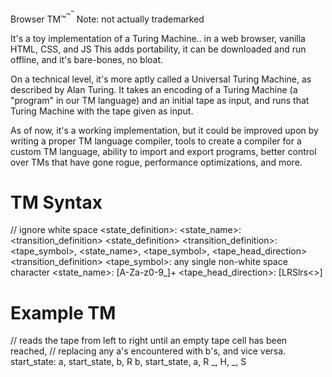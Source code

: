Browser TM™<sup>™</sup><sup><sup>™</sup></sup>
Note: not actually trademarked

It's a toy implementation of a Turing Machine.. in a web browser, vanilla HTML, CSS, and JS
This adds portability, it can be downloaded and run offline, and it's bare-bones, no bloat.

On a technical level, it's more aptly called a Universal Turing Machine, as described by Alan Turing. It takes an encoding of a Turing Machine (a "program" in our TM language) and an initial tape as input, and runs that Turing Machine with the tape given as input. 

As of now, it's a working implementation, but it could be improved upon by writing a proper TM language compiler, tools to create a compiler for a custom TM language, ability to import and export programs, better control over TMs that have gone rogue, performance optimizations, and more.

# TM Syntax

// ignore white space
<state_definition>: <state_name>: <transition_definition> <state_definition>
<transition_definition>: <tape_symbol>, <state_name>, <tape_symbol>, <tape_head_direction> <transition_definition>
<tape_symbol>: any single non-white space character
<state_name>: \[A-Za-z0-9_]+
<tape_head_direction>: \[LRSlrs<>]

# Example TM
// reads the tape from left to right until an empty tape cell has been reached,
// replacing any a's encountered with b's, and vice versa.
start_state:
  a, start_state, b, R
  b, start_state, a, R
  \_, H, \_, S
